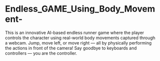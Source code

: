 # Endless_GAME_Using_Body_Movement-
This is an innovative AI-based endless runner game where the player controls the character using real-world body movements captured through a webcam. Jump, move left, or move right — all by physically performing the actions in front of the camera! Say goodbye to keyboards and controllers — you are the controller.
